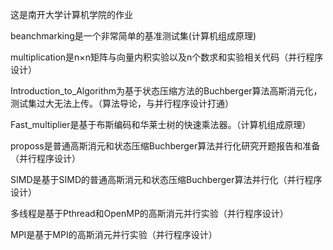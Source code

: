 这是南开大学计算机学院的作业

beanchmarking是一个非常简单的基准测试集(计算机组成原理)

multiplication是n×n矩阵与向量内积实验以及n个数求和实验相关代码（并行程序设计）

Introduction_to_Algorithm为基于状态压缩方法的Buchberger算法高斯消元化，测试集过大无法上传。（算法导论，与并行程序设计打通）

Fast_multiplier是基于布斯编码和华莱士树的快速乘法器。（计算机组成原理）

proposs是普通高斯消元和状态压缩Buchberger算法并行化研究开题报告和准备（并行程序设计）

SIMD是基于SIMD的普通高斯消元和状态压缩Buchberger算法并行化（并行程序设计）

多线程是基于Pthread和OpenMP的高斯消元并行实验（并行程序设计）

MPI是基于MPI的高斯消元并行实验（并行程序设计）
